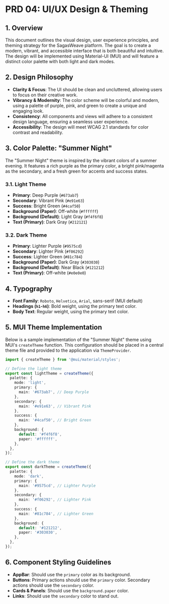 # PRD 04: UI/UX Design & Theming

## 1. Overview

This document outlines the visual design, user experience principles, and theming strategy for the SagasWeave platform. The goal is to create a modern, vibrant, and accessible interface that is both beautiful and intuitive. The design will be implemented using Material-UI (MUI) and will feature a distinct color palette with both light and dark modes.

## 2. Design Philosophy

-   **Clarity & Focus**: The UI should be clean and uncluttered, allowing users to focus on their creative work.
-   **Vibrancy & Modernity**: The color scheme will be colorful and modern, using a palette of purple, pink, and green to create a unique and engaging look.
-   **Consistency**: All components and views will adhere to a consistent design language, ensuring a seamless user experience.
-   **Accessibility**: The design will meet WCAG 2.1 standards for color contrast and readability.

## 3. Color Palette: "Summer Night"

The "Summer Night" theme is inspired by the vibrant colors of a summer evening. It features a rich purple as the primary color, a bright pink/magenta as the secondary, and a fresh green for accents and success states.

### 3.1. Light Theme

-   **Primary**: Deep Purple (`#673ab7`)
-   **Secondary**: Vibrant Pink (`#e91e63`)
-   **Success**: Bright Green (`#4caf50`)
-   **Background (Paper)**: Off-white (`#ffffff`)
-   **Background (Default)**: Light Gray (`#f4f6f8`)
-   **Text (Primary)**: Dark Gray (`#212121`)

### 3.2. Dark Theme

-   **Primary**: Lighter Purple (`#9575cd`)
-   **Secondary**: Lighter Pink (`#f06292`)
-   **Success**: Lighter Green (`#81c784`)
-   **Background (Paper)**: Dark Gray (`#303030`)
-   **Background (Default)**: Near Black (`#121212`)
-   **Text (Primary)**: Off-white (`#e0e0e0`)

## 4. Typography

-   **Font Family**: `Roboto`, `Helvetica`, `Arial`, sans-serif (MUI default)
-   **Headings (`h1`-`h6`)**: Bold weight, using the primary text color.
-   **Body Text**: Regular weight, using the primary text color.

## 5. MUI Theme Implementation

Below is a sample implementation of the "Summer Night" theme using MUI's `createTheme` function. This configuration should be placed in a central theme file and provided to the application via `ThemeProvider`.

```typescript
import { createTheme } from '@mui/material/styles';

// Define the light theme
export const lightTheme = createTheme({
  palette: {
    mode: 'light',
    primary: {
      main: '#673ab7', // Deep Purple
    },
    secondary: {
      main: '#e91e63', // Vibrant Pink
    },
    success: {
      main: '#4caf50', // Bright Green
    },
    background: {
      default: '#f4f6f8',
      paper: '#ffffff',
    },
  },
});

// Define the dark theme
export const darkTheme = createTheme({
  palette: {
    mode: 'dark',
    primary: {
      main: '#9575cd', // Lighter Purple
    },
    secondary: {
      main: '#f06292', // Lighter Pink
    },
    success: {
      main: '#81c784', // Lighter Green
    },
    background: {
      default: '#121212',
      paper: '#303030',
    },
  },
});
```

## 6. Component Styling Guidelines

-   **AppBar**: Should use the `primary` color as its background.
-   **Buttons**: Primary actions should use the `primary` color. Secondary actions should use the `secondary` color.
-   **Cards & Panels**: Should use the `background.paper` color.
-   **Links**: Should use the `secondary` color to stand out.